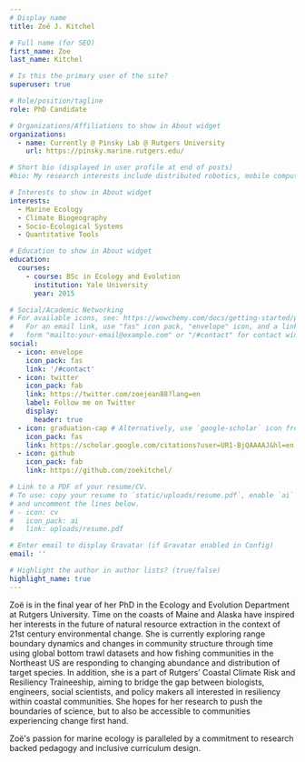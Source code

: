 ```yaml
---
# Display name
title: Zoë J. Kitchel

# Full name (for SEO)
first_name: Zoe
last_name: Kitchel

# Is this the primary user of the site?
superuser: true

# Role/position/tagline
role: PhD Candidate

# Organizations/Affiliations to show in About widget
organizations:
  - name: Currently @ Pinsky Lab @ Rutgers University
    url: https://pinsky.marine.rutgers.edu/

# Short bio (displayed in user profile at end of posts)
#bio: My research interests include distributed robotics, mobile computing and programmable matter.

# Interests to show in About widget
interests:
  - Marine Ecology
  - Climate Biogeography
  - Socio-Ecological Systems
  - Quantitative Tools

# Education to show in About widget
education:
  courses:
    - course: BSc in Ecology and Evolution
      institution: Yale University
      year: 2015

# Social/Academic Networking
# For available icons, see: https://wowchemy.com/docs/getting-started/page-builder/#icons
#   For an email link, use "fas" icon pack, "envelope" icon, and a link in the
#   form "mailto:your-email@example.com" or "/#contact" for contact widget.
social:
  - icon: envelope
    icon_pack: fas
    link: '/#contact'
  - icon: twitter
    icon_pack: fab
    link: https://twitter.com/zoejean88?lang=en
    label: Follow me on Twitter
    display:
      header: true
  - icon: graduation-cap # Alternatively, use `google-scholar` icon from `ai` icon pack
    icon_pack: fas
    link: https://scholar.google.com/citations?user=UR1-BjQAAAAJ&hl=en
  - icon: github
    icon_pack: fab
    link: https://github.com/zoekitchel/

# Link to a PDF of your resume/CV.
# To use: copy your resume to `static/uploads/resume.pdf`, enable `ai` icons in `params.yaml`,
# and uncomment the lines below.
# - icon: cv
#   icon_pack: ai
#   link: uploads/resume.pdf

# Enter email to display Gravatar (if Gravatar enabled in Config)
email: ''

# Highlight the author in author lists? (true/false)
highlight_name: true
---
```


Zoë is in the final year of her PhD in the Ecology and Evolution Department at Rutgers University. Time on the coasts of Maine and Alaska have inspired her interests in the future of natural resource extraction in the context of 21st century environmental change. She is currently exploring range boundary dynamics and changes in community structure through time using global bottom trawl datasets and how fishing communities in the Northeast US are responding to changing abundance and distribution of target species. In addition, she is a part of Rutgers’ Coastal Climate Risk and Resiliency Traineeship, aiming to bridge the gap between biologists, engineers, social scientists, and policy makers all interested in resiliency within coastal communities. She hopes for her research to push the boundaries of science, but to also be accessible to communities experiencing change first hand.

Zoë's passion for marine ecology is paralleled by a commitment to research backed pedagogy and inclusive curriculum design. 

